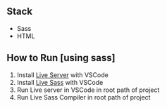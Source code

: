 ## Stack

 - Sass
 - HTML

## How to Run [using sass]
1. Install [Live Server](https://marketplace.visualstudio.com/items?itemName=ritwickdey.LiveServer) with VSCode
2. Install [Live Sass](https://marketplace.visualstudio.com/items?itemName=ritwickdey.live-sass) with VSCode
3. Run Live server in VSCode in root path of project
4. Run Live Sass Compiler in root path of project